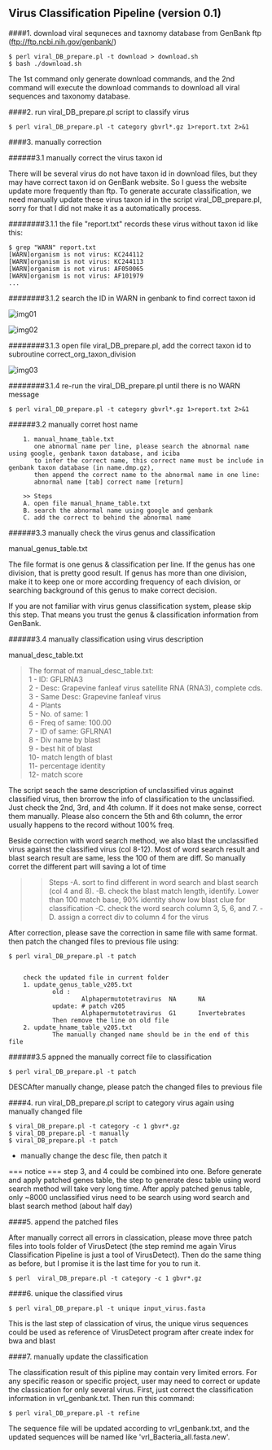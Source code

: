 
Virus Classification Pipeline (version 0.1)
--------------------------------------------

####1. download viral sequneces and taxnomy database from GenBank ftp (ftp://ftp.ncbi.nih.gov/genbank/)

	$ perl viral_DB_prepare.pl -t download > download.sh  
	$ bash ./download.sh

The 1st command only generate download commands, and the 2nd command will execute the download
commands to download all viral sequences and taxonomy database.

####2. run viral_DB_prepare.pl script to classify virus
   
	$ perl viral_DB_prepare.pl -t category gbvrl*.gz 1>report.txt 2>&1

####3. manually correction

######3.1 manually correct the virus taxon id

There will be several virus do not have taxon id in download files, but they may have correct taxon id on 
GenBank website. So I guess the website update more frequently than ftp. To generate accurate classification, we need manually update 
these virus taxon id in the script viral_DB_prepare.pl, sorry for that I did not make it as a automatically process.

########3.1.1 the file "report.txt" records these virus without taxon id like this:

	$ grep "WARN" report.txt
	[WARN]organism is not virus: KC244112
	[WARN]organism is not virus: KC244113
	[WARN]organism is not virus: AF050065
	[WARN]organism is not virus: AF101979
	... 

########3.1.2 search the ID in WARN in genbank to find correct taxon id

![img01](http://kentnf.github.io/tools/img/vcp_p1.png)

![img02](http://kentnf.github.io/tools/img/vcp_p2.png)

########3.1.3 open file viral_DB_prepare.pl, add the correct taxon id to subroutine correct_org_taxon_division
       
![img03](http://kentnf.github.io/tools/img/vcp_p3.png)
 
########3.1.4 re-run the viral_DB_prepare.pl until there is no WARN message

	$ perl viral_DB_prepare.pl -t category gbvrl*.gz 1>report.txt 2>&1

######3.2 manually corret host name

        1. manual_hname_table.txt
           one abnormal name per line, please search the abnormal name using google, genbank taxon database, and iciba
           to infer the correct name, this correct name must be include in genbank taxon database (in name.dmp.gz),
           then append the correct name to the abnormal name in one line:
           abnormal name [tab] correct name [return]

        >> Steps
        A. open file manual_hname_table.txt
        B. search the abnormal name using google and genbank
        C. add the correct to behind the abnormal name

######3.3 manually check the virus genus and classification 

manual_genus_table.txt

The file format is one genus & classification per line. If the genus has one division, that is pretty good result. If genus
has more than one division, make it to keep one or more according frequency of each division, or searching
background of this genus to make correct decision.

If you are not familiar with virus genus classification system, please skip this step. That means you trust
the genus & classification information from GenBank.

######3.4 manually classification using virus description

manual_desc_table.txt

>The format of manual_desc_table.txt:  
>1 - ID: GFLRNA3  
>2 - Desc: Grapevine fanleaf virus satellite RNA (RNA3), complete cds.  
>3 - Same Desc: Grapevine fanleaf virus  
>4 - Plants  
>5 - No. of same: 1  
>6 - Freq of same: 100.00  
>7 - ID of same: GFLRNA1  
>8 - Div name by blast  
>9 - best hit of blast  
>10- match length of blast  
>11- percentage identity  
>12- match score  

The script seach the same description of unclassified virus against classified virus, then brorrow the info
of classification to the unclassified. Just check the 2nd, 3rd, and 4th column. If it does not make sense,
correct them manually. Please also concern the 5th and 6th column, the error usually happens to the record
without 100% freq.

Beside correction with word search method, we also blast the unclassified virus against the classified virus
(col 8-12). Most of word search result and blast search result are same, less the 100 of them are diff. So
manually corret the different part will saving a lot of time

>> Steps
-A. sort to find different in word search and blast search (col 4 and 8).
-B. check the blast match length, identify. Lower than 100 match base, 90% identity show low blast clue for classification
-C. check the word search column 3, 5, 6, and 7.
-D. assign a correct div to column 4 for the virus

After correction, please save the correction in same file with same format.
then patch the changed files to previous file using:
 
	$ perl viral_DB_prepare.pl -t patch


        check the updated file in current folder
        1. update_genus_table_v205.txt
                old :
                        Alphapermutotetravirus  NA      NA
                update: # patch v205
                        Alphapermutotetravirus  G1      Invertebrates
                Then remove the line on old file
        2. update_hname_table_v205.txt
                The manually changed name should be in the end of this file

######3.5 appned the manually correct file to classification

	$ perl viral_DB_prepare.pl -t patch
   
DESCAfter manually change, please patch the changed files to previous file

####4. run viral_DB_prepare.pl script to category virus again using manually changed file

	$ viral_DB_prepare.pl -t category -c 1 gbvr*.gz
	$ viral_DB_prepare.pl -t manually
	$ viral_DB_prepare.pl -t patch

   * manually change the desc file, then patch it

   === notice ===
   step 3, and 4 could be combined into one. Before generate and apply patched genes table,
   the step to generate desc table using word search method will take very long time. After
   apply patched genus table, only ~8000 unclassified virus need to be search using word search
   and blast search method (about half day)

####5. append the patched files

After manually correct all errors in classication, please move three patch files into tools folder of VirusDetect (the step remind me again Virus Classification Pipeline is just a tool of VirusDetect). Then do the same thing as before, but I promise it is the last time for you to run it.

	$ perl  viral_DB_prepare.pl -t category -c 1 gbvr*.gz

####6. unique the classified virus

	$ perl viral_DB_prepare.pl -t unique input_virus.fasta

This is the last step of classication of virus, the unique virus sequences could be used as reference
of VirusDetect program after create index for bwa and blast

####7. manually update the classification

The classification result of this pipline may contain very limited errors. For any specific reason or specific project, user may need to correct or update the classication for only several virus. 
First, just correct the classification information in vrl_genbank.txt. Then run this command:

	$ perl viral_DB_prepare.pl -t refine

The sequence file will be updated according to vrl_genbank.txt, and the updated sequences will be named like 'vrl_Bacteria_all.fasta.new'.

